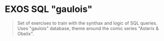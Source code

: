 # EXOS SQL "gaulois"

> Set of exercises to train with the synthax and logic of SQL queries.
> Uses "gaulois" database, theme around the comic series "Asterix & Obelix".
